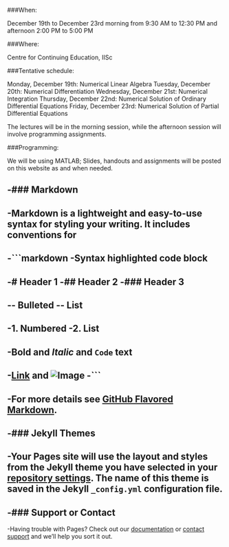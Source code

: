 ###When:

December 19th to December 23rd morning from 9:30 AM to 12:30 PM and afternoon 2:00 PM to 5:00 PM

###Where:

Centre for Continuing Education, IISc

###Tentative schedule:

Monday, December 19th: Numerical Linear Algebra
Tuesday, December 20th: Numerical Differentiation
Wednesday, December 21st: Numerical Integration
Thursday, December 22nd: Numerical Solution of Ordinary Differential Equations
Friday, December 23rd: Numerical Solution of Partial Differential Equations

The lectures will be in the morning session, while the afternoon session will involve programming assignments.

###Programming:

We will be using MATLAB; Slides, handouts and assignments will be posted on this website as and when needed.


-### Markdown
 -
 -Markdown is a lightweight and easy-to-use syntax for styling your writing. It includes conventions for
 -
 -```markdown
 -Syntax highlighted code block
 -
 -# Header 1
 -## Header 2
 -### Header 3
 -
 -- Bulleted
 -- List
 -
 -1. Numbered
 -2. List
 -
 -**Bold** and _Italic_ and `Code` text
 -
 -[Link](url) and ![Image](src)
 -```
 -
 -For more details see [GitHub Flavored Markdown](https://guides.github.com/features/mastering-markdown/).
 -
 -### Jekyll Themes
 -
 -Your Pages site will use the layout and styles from the Jekyll theme you have selected in your [repository settings](https://github.com/sivaramambikasaran/STC_2016/settings). The name of this theme is saved in the Jekyll `_config.yml` configuration file.
 -
 -### Support or Contact
 -
 -Having trouble with Pages? Check out our [documentation](https://help.github.com/categories/github-pages-basics/) or [contact support](https://github.com/contact) and we’ll help you sort it out.
